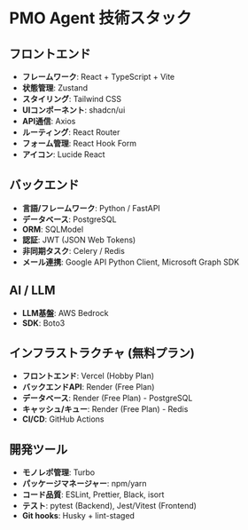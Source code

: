 # PMO Agent 技術スタック

## フロントエンド
- **フレームワーク**: React + TypeScript + Vite
- **状態管理**: Zustand
- **スタイリング**: Tailwind CSS
- **UIコンポーネント**: shadcn/ui
- **API通信**: Axios
- **ルーティング**: React Router
- **フォーム管理**: React Hook Form
- **アイコン**: Lucide React

## バックエンド
- **言語/フレームワーク**: Python / FastAPI
- **データベース**: PostgreSQL
- **ORM**: SQLModel
- **認証**: JWT (JSON Web Tokens)
- **非同期タスク**: Celery / Redis
- **メール連携**: Google API Python Client, Microsoft Graph SDK

## AI / LLM
- **LLM基盤**: AWS Bedrock
- **SDK**: Boto3

## インフラストラクチャ (無料プラン)
- **フロントエンド**: Vercel (Hobby Plan)
- **バックエンドAPI**: Render (Free Plan)
- **データベース**: Render (Free Plan) - PostgreSQL
- **キャッシュ/キュー**: Render (Free Plan) - Redis
- **CI/CD**: GitHub Actions

## 開発ツール
- **モノレポ管理**: Turbo
- **パッケージマネージャー**: npm/yarn
- **コード品質**: ESLint, Prettier, Black, isort
- **テスト**: pytest (Backend), Jest/Vitest (Frontend)
- **Git hooks**: Husky + lint-staged